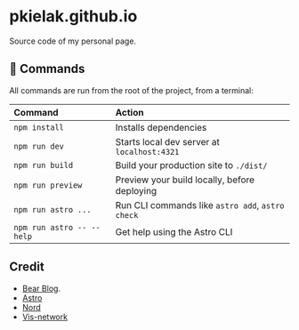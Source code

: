 # pkielak.github.io

Source code of my personal page.

## 🧞 Commands

All commands are run from the root of the project, from a terminal:

| Command                   | Action                                           |
| :------------------------ | :----------------------------------------------- |
| `npm install`             | Installs dependencies                            |
| `npm run dev`             | Starts local dev server at `localhost:4321`      |
| `npm run build`           | Build your production site to `./dist/`          |
| `npm run preview`         | Preview your build locally, before deploying     |
| `npm run astro ...`       | Run CLI commands like `astro add`, `astro check` |
| `npm run astro -- --help` | Get help using the Astro CLI                     |

## Credit

- [Bear Blog](https://github.com/HermanMartinus/bearblog/).
- [Astro](https://astro.build/)
- [Nord](https://www.nordtheme.com/)
- [Vis-network](https://github.com/visjs/vis-network)
